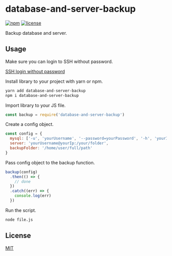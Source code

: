 # database-and-server-backup

[![npm](https://img.shields.io/npm/v/database-and-server-backup.svg?style=flat-square)](https://www.npmjs.com/package/database-and-server-backup)
[![license](https://img.shields.io/badge/license-MIT-blue.svg?style=flat-square)](https://github.com/ozgrozer/database-and-server-backup/blob/master/license)

Backup database and server.

## Usage

Make sure you can login to SSH without password.

[SSH login without password](http://www.linuxproblem.org/art_9.html)

Install library to your project with yarn or npm.

```sh
yarn add database-and-server-backup
npm i database-and-server-backup
```

Import library to your JS file.

```js
const backup = require('database-and-server-backup')
```

Create a config object.

```js
const config = {
  mysql: ['-u', 'yourUsername', '--password=yourPassword', '-h', 'yourIp', 'yourDatabaseName'],
  server: 'yourUsername@yourIp:/your/folder',
  backupFolder: '/home/user/full/path'
}
```

Pass config object to the backup function.

```js
backup(config)
  .then(() => {
    // done
  })
  .catch((err) => {
    console.log(err)
  })
```

Run the script.

```sh
node file.js
```

## License

[MIT](https://github.com/ozgrozer/database-and-server-backup/blob/master/license)
